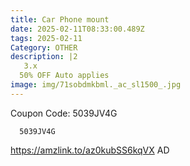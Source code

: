 ```yaml
---
title: Car Phone mount
date: 2025-02-11T08:33:00.489Z
tags: 2025-02-11
Category: OTHER
description: |2
   3.x
  50% OFF Auto applies
image: img/71sobdmkbml._ac_sl1500_.jpg
---
```

C﻿oupon Code:  5039JV4G

<pre class="language-javascript"><code

class="language-javascript">  5039JV4G </code></pre>

https://amzlink.to/az0kubSS6kqVX
AD